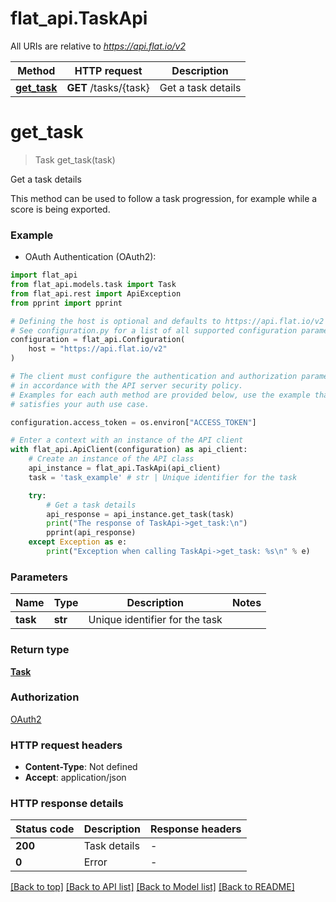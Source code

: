 # flat_api.TaskApi

All URIs are relative to *https://api.flat.io/v2*

Method | HTTP request | Description
------------- | ------------- | -------------
[**get_task**](TaskApi.md#get_task) | **GET** /tasks/{task} | Get a task details


# **get_task**
> Task get_task(task)

Get a task details

This method can be used to follow a task progression, for example while a score is being exported. 

### Example

* OAuth Authentication (OAuth2):

```python
import flat_api
from flat_api.models.task import Task
from flat_api.rest import ApiException
from pprint import pprint

# Defining the host is optional and defaults to https://api.flat.io/v2
# See configuration.py for a list of all supported configuration parameters.
configuration = flat_api.Configuration(
    host = "https://api.flat.io/v2"
)

# The client must configure the authentication and authorization parameters
# in accordance with the API server security policy.
# Examples for each auth method are provided below, use the example that
# satisfies your auth use case.

configuration.access_token = os.environ["ACCESS_TOKEN"]

# Enter a context with an instance of the API client
with flat_api.ApiClient(configuration) as api_client:
    # Create an instance of the API class
    api_instance = flat_api.TaskApi(api_client)
    task = 'task_example' # str | Unique identifier for the task

    try:
        # Get a task details
        api_response = api_instance.get_task(task)
        print("The response of TaskApi->get_task:\n")
        pprint(api_response)
    except Exception as e:
        print("Exception when calling TaskApi->get_task: %s\n" % e)
```



### Parameters


Name | Type | Description  | Notes
------------- | ------------- | ------------- | -------------
 **task** | **str**| Unique identifier for the task | 

### Return type

[**Task**](Task.md)

### Authorization

[OAuth2](../README.md#OAuth2)

### HTTP request headers

 - **Content-Type**: Not defined
 - **Accept**: application/json

### HTTP response details

| Status code | Description | Response headers |
|-------------|-------------|------------------|
**200** | Task details |  -  |
**0** | Error |  -  |

[[Back to top]](#) [[Back to API list]](../README.md#documentation-for-api-endpoints) [[Back to Model list]](../README.md#documentation-for-models) [[Back to README]](../README.md)

